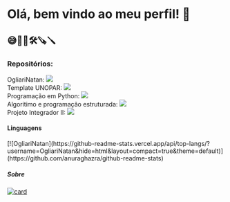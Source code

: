<h1> Olá, bem vindo ao meu perfil! 👋 </h1>


<h2> 😅🌱🔭🛠🪚🪛 </h2>


<h3> Repositórios: </h3>

OgliariNatan: <img src="https://img.shields.io/github/directory-file-count/OgliariNatan/OgliariNatan?label=qtd_arquivos&style=plastic" /> \
Template UNOPAR: <img src="https://img.shields.io/github/directory-file-count/OgliariNatan/Template-UNOPAR?label=qtd_arquivos&style=plastic" /> \
Programação em Python: <img src="https://img.shields.io/github/directory-file-count/OgliariNatan/Programa-o_em_Python?label=qtd_arquivos&style=plastic" /> \
Algoritimo e programação estruturada: <img src="https://img.shields.io/github/directory-file-count/OgliariNatan/Algoritimo-e-Programacao-Estruturada?label=qtd_arquivos&style=plastic" /> \
Projeto Integrador II: <img src="https://img.shields.io/github/directory-file-count/OgliariNatan/projetointegrador_II?label=qtd_arquivos&style=plastic" /> 



<h4> Linguagens </h4>
[![OgliariNatan](https://github-readme-stats.vercel.app/api/top-langs/?username=OgliariNatan&hide=html&layout=compact=true&theme=default)](https://github.com/anuraghazra/github-readme-stats)
<h5> Sobre </h5>


[![card](https://github-readme-stats.vercel.app/api?username=OgliariNatan&theme=default&show_icons=true)](https://github.com/anuraghazra/github-readme-stats)


